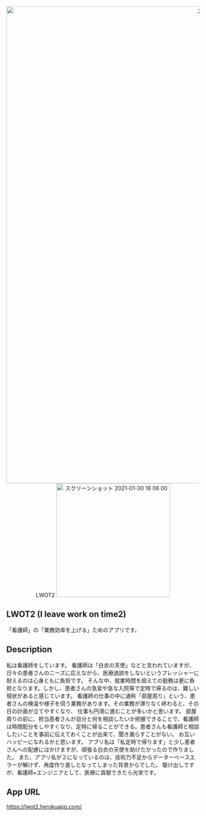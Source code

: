 <div style="text-align: center;">
<img width="1245" alt="スクリーンショット 2021-01-30 17 32 46" src="https://user-images.githubusercontent.com/70472160/106351737-3c335600-6321-11eb-848f-6a400b2c3e90.png">
LWOT2
<img width="297" alt="スクリーンショット 2021-01-30 18 06 00" src="https://user-images.githubusercontent.com/70472160/106352372-e0b79700-6325-11eb-9d1e-6a3b78e208ce.png">

</div>

## LWOT2 (I leave work on time2)
「看護師」の「業務効率を上げる」ためのアプリです。

## Description
私は看護師をしています。
看護師は「白衣の天使」などと言われていますが、日々の患者さんのニーズに応えながら、医療過誤をしないというプレッシャーに耐えるのは心身ともに負担です。
そんな中、就業時間を超えての勤務は更に負担となります。しかし、患者さんの急変や急な入院等で定時で帰るのは、難しい現状があると感じています。
看護師の仕事の中に通称「部屋周り」という、患者さんの検温や様子を伺う業務があります。その業務が滞りなく終わると、その日の計画が立てやすくなり、
仕事も円滑に進むことが多いかと思います。
部屋周りの前に、担当患者さんが自分と何を相談したいか把握できることで、看護師は時間配分をしやすくなり、定時に帰ることができる。患者さんも看護師と相談したいことを事前に伝えておくことが出来て、聞き漏らすことがない。
お互いハッピーになれるかと思います。
アプリ名は「私定時で帰ります」と少し患者さんへの配慮にはかけますが、頑張る白衣の天使を助けたかったので作りました。
また、アプリ名が２になっているのは、技術力不足からデーターベースエラーが解けず、再度作り直しとなってしまった背景からでした。
駆け出しですが、看護師×エンジニアとして、医療に貢献できたら光栄です。

## App URL
   https://lwot2.herokuapp.com/

